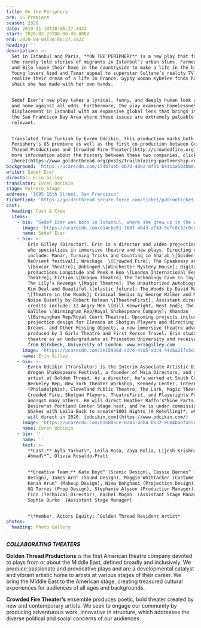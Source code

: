 ```yaml
---
title: On the Periphery
pre: US Premiere
season: 2020
date: 2019-11-10T20:06:27.442Z
start: 2020-02-23T08:00:00.000Z
end: 2020-04-04T20:06:27.482Z
heading: ''
description: >-
  Set in Istanbul and Paris, **ON THE PERIPHERY** is a new play that focuses on
  the rarely told stories of migrants in Istanbul’s urban slums. Farmers Dilcha
  and Bilo leave their home in the countryside to make a life in the big city.
  Young lovers Azad and Tamar appeal to superstar Sultane’s reality TV show to
  realize their dream of a life in France. Gypsy woman Kybelee finds home in a
  shack she has made with her own hands.


  Sedef Ecer’s new play takes a lyrical, funny, and deeply human look at hope
  and home against all odds. Furthermore, the play examines homelessness and
  displacement in Istanbul with an expansive global lens that brings it home to
  the San Francisco Bay Area where these issues are extremely palpable and
  relevant. 


  Translated from Turkish by Evren Odcikin, this production marks both On the
  Periphery's US premiere as well as the first co-production between Golden
  Thread Productions and [Crowded Fire Theater](http://crowdedfire.org). For
  more information about the history between these two companies, click
  [here](https://www.goldenthread.org/posts/trailblazing-partnership-results-in-multiple-wins-for-two-exemplary-bay-area-theatre-companies/).
background: 'https://ucarecdn.com/174b7abb-5b7d-40e2-8f35-b4413a503bb8/'
writer: Sedef Ecer
director: Erin Gilley
translator: Evren Odcikin
stage: Potrero Stage
address: '1695 18th Street, San Francisco'
ticketlink: 'https://goldenthread.secure.force.com/ticket/patronticket__publicticketapp#/ '
cast:
  heading: Cast & Crew
  items:
    - bio: "Sedef Ecer was born in Istanbul, where she grew up in the world of movie-making, theatre and television. She has written numerous articles or opinion pieces for national newspapers or magazines, novels, screenplays, explored new genres with transmedia stories and translated Charlotte Delbo, and Saint-Exupery's works into Turkish. But her major work is in the field of theater, in French. Now living in Paris and writing in French, her plays are published by Les Éditions de l'Amandier, Les Éditions l'Espace d'un Instant, Lansman and l'Avant-Scène in France, and translated into Polish, Turkish, Armenian, German, Greek, and English. Ms. Ecer's plays have been seen across Europe at venues including Metz Opera House, National Theatre Le Liberté, Théâtre du Peuple, Aalen Stadt Theater, and Théâtre National de Strasbourg. \r\n\nShe is one of the three women writers who founded the Parlement des Écrivaines \rFrancophones, and is entered in the 2014 Dictionnaire Universel des Créatrices (The Universal Dictionary of Women Creators Worldwide, supported by Unesco). She is represented by Zelig in France, Merlin Verlag in Germany, and Habitus in Turkey. https://www.sedefecer.com"
      image: 'https://ucarecdn.com/e14cbe61-760f-4643-af43-5efc8c32c0cd/'
      name: Sedef Ecer
    - bio: >-
        Erin Gilley (Director). Erin is a director and video projection designer
        who specializes in immersive theatre and new plays. Directing credits
        include: Manar, Turning Tricks and Counting in Sha'ab \[Golden Thread's
        ReOrient festival]; Wreckage  \[Crowded Fire]; The Speakeasy and Equus
        \[Boxcar Theatre]; Unhinged \[Winchester Mystery House]; digital theatre
        productions Longitude and Peek A Boo \[London International Festival
        Theatre]; Fiction \[Dragon Theatre] The Technology Cave in Taylor Mac’s
        The Lily’s Revenge \[Magic Theatre]; The Unauthorized Autobiography of
        Kim Deal and Beautiful \[elastic future]; The Woods by David Mamet
        \[Theatre in the Woods]; Criminal Genius by George Walker and Making
        Noise Quietly by Robert Holman \[TheatreFirst]. Assistant directing
        credits include: 12 Angry Men \[Bill Kenwright, West End]; The Life of
        Galileo \[Birmingham Rep/Royal Shakespeare Company]; Khandan
        \[Birmingham Rep/Royal Court Theatre]. Upcoming projects include
        projection design for Elevada at Shotgun Players and directing Secrets,
        Dreams, and Other Missing Objects, a new immersive theatre adventure
        produced by 3 Girls Theatre and First Person Travel. Erin studied
        theatre as an undergraduate at Princeton University and received her MFA
        from Birkbeck, University of London. www.eringilley.com
      image: 'https://ucarecdn.com/2e15926d-cd7e-4385-adc4-44c6a21fc5e2/'
      name: Erin Gilley
    - bio: >-
        Evren Odcikin (Translator) is the Interim Associate Artistic Director at
        Oregon Shakespeare Festival, a founder of Maia Directors, and a resident
        artist at Golden Thread. As a director, he's worked at South Coast Rep,
        Berkeley Rep, New York Theater Workshop, Kennedy Center, InterAct
        (Philadelphia), Cleveland Public Theatre, The Lark, Magic Theatre,
        Crowded Fire, Shotgun Players, TheatreFirst, and Playwrights Foundation,
        amongst many others. He will direct Heather Raffo's*Nine Parts of
        Desire*at Portland Center Stage next, and he is under commission at Cal
        Shakes with Leila Buck to create*1001 Nights (A Retelling)*, which he
        will direct in 2020. [odcikin.com](https://www.odcikin.com/)
      image: 'https://ucarecdn.com/6168d5ce-0243-4d04-b632-e604babfa550/'
      name: Evren Odcikin
    - bio: ''
      name: ''
      text: >-
        **Cast:** Ayla Yarkut\*, Leila Rosa, Zaya Kolia, Lijesh Krishnan, Sofia
        Ahmad\*^, Olivia Rosaldo-Pratt


        **Creative Team:** Kate Boyd^ (Scenic Design), Cassie Barnes^ (Lighting
        Design), James Ard^ (Sound Design), Maggie Whittacker (Costume Design),
        Kenan Arun^ (Makeup Design), Nima Dehghani (Projection Design), Grisel
        GG Torres (Prop Design), Stephanie Alyson (Production Manager), Beckett
        Finn (Technical Director), Rachel Mogan  (Assistant Stage Manager),
        Sophie Burke  (Assistant Stage Manager)


        *\*Member, Actors Equity; ^Golden Thread Resident Artist*
photos:
  heading: Photo Gallery
---
```

**_COLLABORATING THEATERS_**

**Golden Thread Productions** is the first American theatre company devoted to plays from or about the Middle East, defined broadly and inclusively. We produce passionate and provocative plays and are a developmental catalyst and vibrant artistic home to artists at various stages of their career. We bring the Middle East to the American stage, creating treasured cultural experiences for audiences of all ages and backgrounds.  

**Crowded Fire Theater’s** ensemble produces poetic, bold theater created by new and contemporary artists. We seek to engage our community by producing adventurous work, innovative in structure, which addresses the diverse political and social concerns of our audiences.

